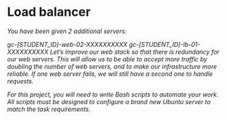 # Load balancer

_You have been given 2 additional servers:_

_gc-[STUDENT_ID]-web-02-XXXXXXXXXX_
_gc-[STUDENT_ID]-lb-01-XXXXXXXXXX_
_Let’s improve our web stack so that there is redundancy for our web servers. This will allow us to be able to accept more traffic by doubling the number of web servers, and to make our infrastructure more reliable. If one web server fails, we will still have a second one to handle requests._

_For this project, you will need to write Bash scripts to automate your work. All scripts must be designed to configure a brand new Ubuntu server to match the task requirements._
